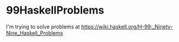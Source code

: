# 99HaskellProblems
 I'm trying to solve problems at https://wiki.haskell.org/H-99:_Ninety-Nine_Haskell_Problems
